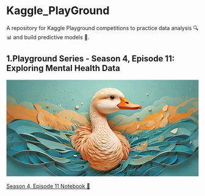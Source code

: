 # Kaggle_PlayGround

A repository for Kaggle Playground competitions to practice data analysis 🔍📊 and build predictive models 🤖.

## 1.Playground Series - Season 4, Episode 11: Exploring Mental Health Data

![Playground Series - Season 4, Episode 11: Exploring Mental Health Data](images/s4e11/s4e11.png)

[Season 4, Episode 11 Notebook 📔](playground_notebooks/s4e11.ipynb)


